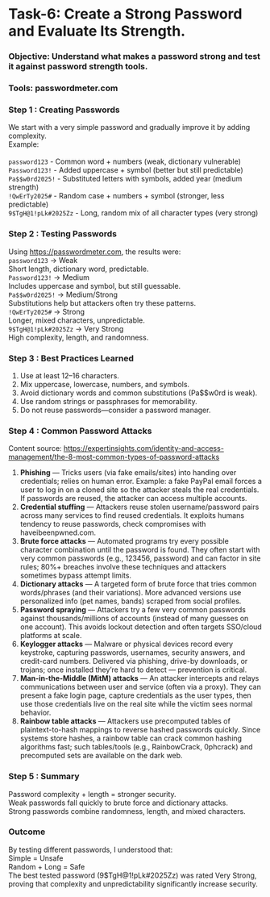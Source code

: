 # Task-6:  Create a Strong Password and Evaluate Its Strength.

### Objective: Understand what makes a password strong and test it against password strength tools.
### Tools: passwordmeter.com

### Step 1 : Creating Passwords
We start with a very simple password and gradually improve it by adding complexity.<br>
 Example:   <br>               
`password123`        -    Common word + numbers (weak, dictionary vulnerable)  <br>
`Password123!`	     -    Added uppercase + symbol (better but still predictable) <br>
`Pa$$w0rd2025!`      -	  Substituted letters with symbols, added year (medium strength) <br>
`!QwErTy2025#`	     -    Random case + numbers + symbol (stronger, less predictable) <br>
`9$TgH@1!pLk#2025Zz` -    Long, random mix of all character types (very strong) <br>

### Step 2 : Testing Passwords
Using https://passwordmeter.com, the results were:<br>
`password123` → Weak  <br>
Short length, dictionary word, predictable. <br>
`Password123!` → Medium <br>
Includes uppercase and symbol, but still guessable. <br>
`Pa$$w0rd2025!` → Medium/Strong  <br>
Substitutions help but attackers often try these patterns. <br>
`!QwErTy2025#` → Strong <br>
Longer, mixed characters, unpredictable. <br>
`9$TgH@1!pLk#2025Zz` → Very Strong <br>
High complexity, length, and randomness.

### Step 3 : Best Practices Learned
1.  Use at least 12–16 characters.
2.  Mix uppercase, lowercase, numbers, and symbols.
3.  Avoid dictionary words and common substitutions (Pa$$w0rd is weak).
4.  Use random strings or passphrases for memorability.
5.  Do not reuse passwords—consider a password manager.

### Step 4 : Common Password Attacks
Content source: https://expertinsights.com/identity-and-access-management/the-8-most-common-types-of-password-attacks
1. **Phishing** — Tricks users (via fake emails/sites) into handing over credentials; relies on human error. Example: a fake PayPal email forces a user to log in on a cloned site so the attacker steals the real credentials. If passwords are reused, the attacker can access multiple accounts.
2. **Credential stuffing** — Attackers reuse stolen username/password pairs across many services to find reused credentials. It exploits humans tendency to reuse passwords, check compromises with haveibeenpwned.com.
3. **Brute force attacks** — Automated programs try every possible character combination until the password is found. They often start with very common passwords (e.g., 123456, password) and can factor in site rules; 80%+ breaches involve these techniques and attackers sometimes bypass attempt limits.
4. **Dictionary attacks** — A targeted form of brute force that tries common words/phrases (and their variations). More advanced versions use personalized info (pet names, bands) scraped from social profiles.
5. **Password spraying** — Attackers try a few very common passwords against thousands/millions of accounts (instead of many guesses on one account). This avoids lockout detection and often targets SSO/cloud platforms at scale.
6. **Keylogger attacks** — Malware or physical devices record every keystroke, capturing passwords, usernames, security answers, and credit-card numbers. Delivered via phishing, drive-by downloads, or trojans; once installed they’re hard to detect — prevention is critical.
7. **Man-in-the-Middle (MitM) attacks** — An attacker intercepts and relays communications between user and service (often via a proxy). They can present a fake login page, capture credentials as the user types, then use those credentials live on the real site while the victim sees normal behavior.
8. **Rainbow table attacks** — Attackers use precomputed tables of plaintext-to-hash mappings to reverse hashed passwords quickly. Since systems store hashes, a rainbow table can crack common hashing algorithms fast; such tables/tools (e.g., RainbowCrack, 0phcrack) and precomputed sets are available on the dark web.

### Step 5 : Summary
Password complexity + length = stronger security. <br>
Weak passwords fall quickly to brute force and dictionary attacks.<br>
Strong passwords combine randomness, length, and mixed characters.<br>

### Outcome
By testing different passwords, I understood that: <br>
Simple = Unsafe   <br>
Random + Long = Safe       <br>
The best tested password (9$TgH@1!pLk#2025Zz) was rated Very Strong, proving that complexity and unpredictability significantly increase security.
